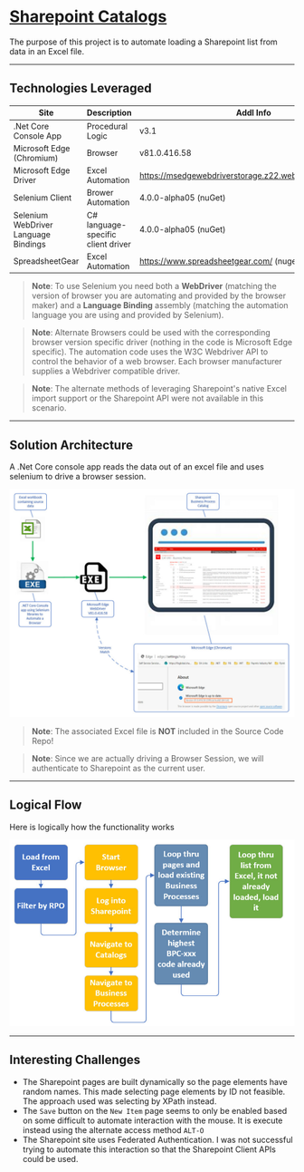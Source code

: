 # [Sharepoint Catalogs](https://github.com/TomBruns/SharepointCatalogs)

The purpose of this project is to automate loading a Sharepoint list from data in an Excel file.

---
## Technologies Leveraged
|Site | Description | Addl Info |
|---- | ------------ | ------- |
| .Net Core Console App | Procedural Logic | v3.1 |
| Microsoft Edge (Chromium) | Browser | v81.0.416.58 |
| Microsoft Edge Driver | Excel Automation | https://msedgewebdriverstorage.z22.web.core.windows.net/ |
| Selenium Client | Brower Automation | 4.0.0-alpha05 (nuGet) |
| Selenium WebDriver Language Bindings | C# language-specific client driver | 4.0.0-alpha05 (nuGet) |
| SpreadsheetGear | Excel Automation | https://www.spreadsheetgear.com/ (nuget})

> **Note**: To use Selenium you need both a **WebDriver** (matching the version of browser you are automating and provided by the browser maker) and a **Language Binding** assembly (matching the automation language you are using and provided by Selenium).

> **Note**: Alternate Browsers could be used with the corresponding browser version specific driver (nothing in the code is Microsoft Edge specific).  The automation code uses the W3C Webdriver API to control the behavior of a web browser.  Each browser manufacturer supplies a Webdriver compatible driver.

> **Note**: The alternate methods of leveraging Sharepoint's native Excel import support or the Sharepoint API were not available in this scenario.
---
## Solution Architecture

A .Net Core console app reads the data out of an excel file and uses selenium to drive a browser session.

![CSProj Changes](images/Architecture.jpg?raw=true)

> **Note**: The associated Excel file is **NOT** included in the Source Code Repo!

> **Note**: Since we are actually driving a Browser Session, we will authenticate to Sharepoint as the current user.
---
## Logical Flow

Here is logically how the functionality works

![CSProj Changes](images/Logical_Process.jpg?raw=true)

---
## Interesting Challenges

* The Sharepoint pages are built dynamically so the page elements have random names.  This made selecting page elements by ID not feasible.  The approach used was selecting by XPath instead.
* The `Save` button on the `New Item` page seems to only be enabled based on some difficult to automate interaction with the mouse. It is execute instead using the alternate access method `ALT-O`
* The Sharepoint site uses Federated Authentication.  I was not successful trying to automate this interaction so that the Sharepoint Client APIs could be used.
